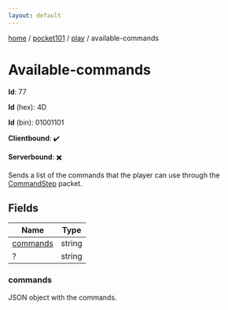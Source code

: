 ```yaml
---
layout: default
---
```


[home](/)  /  [pocket101](/protocol/pocket101)  /  [play](/protocol/pocket101/play)  /  available-commands

# Available-commands

**Id**: 77

**Id** (hex): 4D

**Id** (bin): 01001101

**Clientbound**: ✔️

**Serverbound**: ✖️

Sends a list of the commands that the player can use through the [CommandStep](#play_command-step) packet.

## Fields

Name | Type
---|---
[commands](#commands) | string
? | string

### commands

JSON object with the commands.

